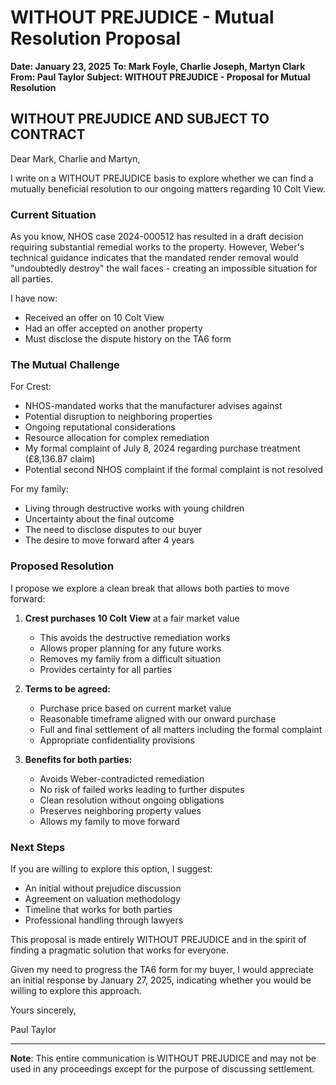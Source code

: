 # WITHOUT PREJUDICE - Mutual Resolution Proposal
**Date: January 23, 2025**
**To: Mark Foyle, Charlie Joseph, Martyn Clark**
**From: Paul Taylor**
**Subject: WITHOUT PREJUDICE - Proposal for Mutual Resolution**

## WITHOUT PREJUDICE AND SUBJECT TO CONTRACT

Dear Mark, Charlie and Martyn,

I write on a WITHOUT PREJUDICE basis to explore whether we can find a mutually beneficial resolution to our ongoing matters regarding 10 Colt View.

### Current Situation

As you know, NHOS case 2024-000512 has resulted in a draft decision requiring substantial remedial works to the property. However, Weber's technical guidance indicates that the mandated render removal would "undoubtedly destroy" the wall faces - creating an impossible situation for all parties.

I have now:
- Received an offer on 10 Colt View
- Had an offer accepted on another property
- Must disclose the dispute history on the TA6 form

### The Mutual Challenge

For Crest:
- NHOS-mandated works that the manufacturer advises against
- Potential disruption to neighboring properties
- Ongoing reputational considerations
- Resource allocation for complex remediation
- My formal complaint of July 8, 2024 regarding purchase treatment (£8,136.87 claim)
- Potential second NHOS complaint if the formal complaint is not resolved

For my family:
- Living through destructive works with young children
- Uncertainty about the final outcome
- The need to disclose disputes to our buyer
- The desire to move forward after 4 years

### Proposed Resolution

I propose we explore a clean break that allows both parties to move forward:

1. **Crest purchases 10 Colt View** at a fair market value
   - This avoids the destructive remediation works
   - Allows proper planning for any future works
   - Removes my family from a difficult situation
   - Provides certainty for all parties

2. **Terms to be agreed:**
   - Purchase price based on current market value
   - Reasonable timeframe aligned with our onward purchase
   - Full and final settlement of all matters including the formal complaint
   - Appropriate confidentiality provisions

3. **Benefits for both parties:**
   - Avoids Weber-contradicted remediation
   - No risk of failed works leading to further disputes
   - Clean resolution without ongoing obligations
   - Preserves neighboring property values
   - Allows my family to move forward

### Next Steps

If you are willing to explore this option, I suggest:
- An initial without prejudice discussion
- Agreement on valuation methodology
- Timeline that works for both parties
- Professional handling through lawyers

This proposal is made entirely WITHOUT PREJUDICE and in the spirit of finding a pragmatic solution that works for everyone. 

Given my need to progress the TA6 form for my buyer, I would appreciate an initial response by January 27, 2025, indicating whether you would be willing to explore this approach.

Yours sincerely,

Paul Taylor

---

**Note**: This entire communication is WITHOUT PREJUDICE and may not be used in any proceedings except for the purpose of discussing settlement.